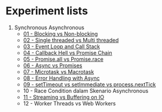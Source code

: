 # Experiment lists

1. Synchronous Asynchronous
    - [01 - Blocking vs Non-blocking](./01%20-%20Synchronous%20Asynchronous/01%20-%20Blocking%20vs%20Non-blocking/01-Laporan.md)
    - [02 - Single threaded vs Multi threaded](./01%20-%20Synchronous%20Asynchronous/02%20-%20Single%20threaded%20vs%20Multi%20threaded/single-multi-thread.md)
    - [03 - Event Loop and Call Stack](./01%20-%20Synchronous%20Asynchronous/03%20-%20Event%20Loop%20and%20Call%20Stack/03%20-%20Penjelasan.md)
    - [04 - Callback Hell vs Promise Chain](./01%20-%20Synchronous%20Asynchronous/04%20-%20Callback%20Hell%20vs%20Promise%20Chain/04-laporan.md)
    - [05 - Promise.all vs Promise.race](./01%20-%20Synchronous%20Asynchronous/05%20-%20Promise.all%20vs%20Promise.race/05-Laporan.md)
    - [06 - Async vs Promises](./01%20-%20Synchronous%20Asynchronous/06%20-%20Async%20vs%20Promises/06-Laporan.md)
    - [07 - Microtask vs Macrotask](./01%20-%20Synchronous%20Asynchronous/07%20-%20Microtask%20vs%20Macrotask/07-Laporan.md)
    - [08 - Error Handling with Async](./01%20-%20Synchronous%20Asynchronous/08%20-%20Error%20Handling%20with%20Async/08-Laporan.md)
    - [09 - setTimeout vs setImmediate vs process.nextTick](./01%20-%20Synchronous%20Asynchronous/09%20-%20setTimeout%20vs%20setImmediate%20vs%20process.nextTick/09-Laporan.md)
    - 10 - Race Condition dalam Skenario Asynchronous
    - [11 - Streaming vs Buffering on  IO](./01%20-%20Synchronous%20Asynchronous/11%20-%20Streaming%20vs%20Buffering%20on%20%20IO/streaming-buffering-io-operation.md)
    - 12 - Worker Threads vs Web Workers
